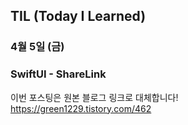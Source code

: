 ## TIL (Today I Learned)

### 4월 5일 (금)    
### SwiftUI - ShareLink    
이번 포스팅은 원본 블로그 링크로 대체합니다!   
https://green1229.tistory.com/462       